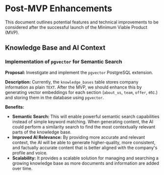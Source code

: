 # Post-MVP Enhancements

This document outlines potential features and technical improvements to be considered after the successful launch of the Minimum Viable Product (MVP).

## Knowledge Base and AI Context

### Implementation of `pgvector` for Semantic Search

**Proposal:** Investigate and implement the `pgvector` PostgreSQL extension.

**Description:**
Currently, the `knowledge_bases` table stores company information as plain `TEXT`. After the MVP, we should enhance this by generating vector embeddings for each section (`about_us`, `team`, `offer`, etc.) and storing them in the database using `pgvector`.

**Benefits:**

- **Semantic Search:** This will enable powerful semantic search capabilities instead of simple keyword matching. When generating content, the AI could perform a similarity search to find the most contextually relevant parts of the knowledge base.
- **Improved AI Relevance:** By providing more accurate and relevant context, the AI will be able to generate higher-quality, more consistent, and factually accurate content that is better aligned with the company's profile and voice.
- **Scalability:** It provides a scalable solution for managing and searching a growing knowledge base as more documents and information are added over time.

